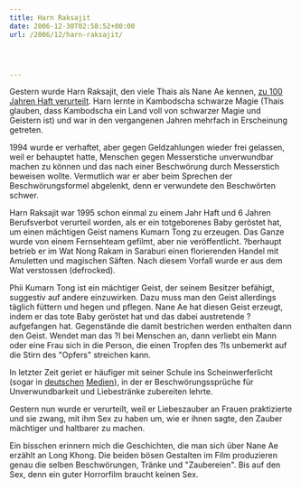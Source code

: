 ```yaml
---
title: Harn Raksajit
date: 2006-12-30T02:58:52+00:00
url: /2006/12/harn-raksajit/




---
```

Gestern wurde Harn Raksajit, den viele Thais als Nane Ae kennen, [zu 100 Jahren Haft verurteilt][1]. Harn lernte in Kambodscha schwarze Magie (Thais glauben, dass Kambodscha ein Land voll von schwarzer Magie und Geistern ist) und war in den vergangenen Jahren mehrfach in Erscheinung getreten.

1994 wurde er verhaftet, aber gegen Geldzahlungen wieder frei gelassen, weil er behauptet hatte, Menschen gegen Messerstiche unverwundbar machen zu können und das nach einer Beschwörung durch Messerstich beweisen wollte. Vermutlich war er aber beim Sprechen der Beschwörungsformel abgelenkt, denn er verwundete den Beschwörten schwer.

Harn Raksajit war 1995 schon einmal zu einem Jahr Haft und 6 Jahren Berufsverbot verurteil worden, als er ein totgeborenes Baby geröstet hat, um einen mächtigen Geist namens Kumarn Tong zu erzeugen. Das Ganze wurde von einem Fernsehteam gefilmt, aber nie veröffentlicht. ?berhaupt betrieb er im Wat Nong Rakam in Saraburi einen florierenden Handel mit Amuletten und magischen Säften. Nach diesem Vorfall wurde er aus dem Wat verstossen (defrocked).

Phii Kumarn Tong ist ein mächtiger Geist, der seinem Besitzer befähigt, suggestiv auf andere einzuwirken. Dazu muss man den Geist allerdings täglich füttern und hegen und pflegen. Nane Ae hat diesen Geist erzeugt, indem er das tote Baby geröstet hat und das dabei austretende ? aufgefangen hat. Gegenstände die damit bestrichen werden enthalten dann den Geist. Wendet man das ?l bei Menschen an, dann verliebt ein Mann oder eine Frau sich in die Person, die einen Tropfen des ?ls unbemerkt auf die Stirn des "Opfers" streichen kann.

In letzter Zeit geriet er häufiger mit seiner Schule ins Scheinwerferlicht (sogar in [deutschen][2] [Medien][3]), in der er Beschwörungssprüche für Unverwundbarkeit und Liebestränke zubereiten lehrte.

Gestern nun wurde er verurteilt, weil er Liebeszauber an Frauen praktizierte und sie zwang, mit ihm Sex zu haben um, wie er ihnen sagte, den Zauber mächtiger und haltbarer zu machen.

Ein bisschen erinnern mich die Geschichten, die man sich über Nane Ae erzählt an Long Khong. Die beiden bösen Gestalten im Film produzieren genau die selben Beschwörungen, Tränke und "Zaubereien". Bis auf den Sex, denn ein guter Horrorfilm braucht keinen Sex.

 [1]: http://www.nationmultimedia.com/2006/12/30/national/national_30022913.php
 [2]: http://www.buzzle.com/editorials/4-7-2002-16090.asp
 [3]: http://shortnews.stern.de/shownews.cfm?id=373169&news_archive=1&CFID=45806974&CFTOKEN=88643452
